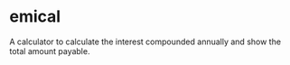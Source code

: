 # emical
A calculator to calculate the interest compounded annually and show the total amount payable. 
